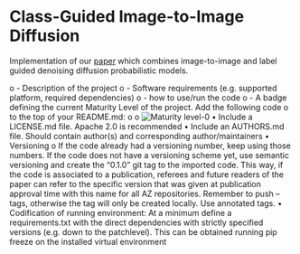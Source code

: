 # Class-Guided Image-to-Image Diffusion
Implementation of our [paper](https://https://arxiv.org/) which combines image-to-image and label guided denoising diffusion probabilistic models.



o -  Description of the project 
o -  Software requirements (e.g. supported platform, required dependencies) 
o -  how to use/run the code 
o -  A badge defining the current Maturity Level of the project. Add the following code 
o to the top of your README.md: 
o o ![Maturity level-0](https://protect-de.mimecast.com/s/d7xECXQy0PuOOxLKBsVnx1f?domain=img.shields.io)
• Include a LICENSE.md file. Apache 2.0 is recommended
• Include an AUTHORS.md file. Should contain author(s) and corresponding author/maintainers
• Versioning 
o If the code already had a versioning number, keep using those numbers. If the code does not have a versioning scheme yet, use semantic versioning and create the “0.1.0” git tag to the imported code. This way, if the code is associated to a publication, referees and future readers of the paper can refer to the specific version that was given at publication approval time with this name for all AZ repositories. Remember to push –tags, otherwise the tag will only be created locally. Use annotated tags. 
• Codification of running environment: At a minimum define a requirements.txt with the direct dependencies with strictly specified versions (e.g. down to the patchlevel). This can be obtained running pip freeze on the installed virtual environment 
